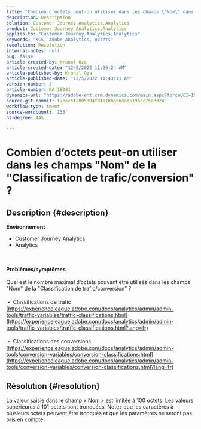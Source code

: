 ```yaml
---
title: "Combien d’octets peut-on utiliser dans les champs \"Nom\" dans la \"Classification de trafic/conversion\" ?"
description: Description
solution: Customer Journey Analytics,Analytics
product: Customer Journey Analytics,Analytics
applies-to: "Customer Journey Analytics,Analytics"
keywords: "KCS, Adobe Analytics, octets"
resolution: Resolution
internal-notes: null
bug: false
article-created-by: Krunal Oza
article-created-date: "12/5/2022 11:26:24 AM"
article-published-by: Krunal Oza
article-published-date: "12/5/2022 11:43:11 AM"
version-number: 3
article-number: KA-18081
dynamics-url: "https://adobe-ent.crm.dynamics.com/main.aspx?forceUCI=1&pagetype=entityrecord&etn=knowledgearticle&id=650ddda4-8f74-ed11-81aa-6045bd006c82"
source-git-commit: f7eec5f2805394fd4e18bb56aad5196cc75add24
workflow-type: tm+mt
source-wordcount: '133'
ht-degree: 44%

---
```


# Combien d’octets peut-on utiliser dans les champs &quot;Nom&quot; de la &quot;Classification de trafic/conversion&quot; ?

## Description {#description}

<b>Environnement</b>
- Customer Journey Analytics
- Analytics

<br> <br><b>Problèmes/symptômes</b><br> <br>Quel est le nombre maximal d’octets pouvant être utilisés dans les champs &quot;Nom&quot; de la &quot;Classification de trafic/conversion&quot; ?<br> <br>・ Classifications de trafic
[https://experienceleague.adobe.com/docs/analytics/admin/admin-tools/traffic-variables/traffic-classifications.html](https://experienceleague.adobe.com/docs/analytics/admin/admin-tools/traffic-variables/traffic-classifications.html?lang=fr)<br> <br>・ Classifications des conversions
[https://experienceleague.adobe.com/docs/analytics/admin/admin-tools/conversion-variables/conversion-classifications.html](https://experienceleague.adobe.com/docs/analytics/admin/admin-tools/conversion-variables/conversion-classifications.html?lang=fr)

## Résolution {#resolution}


La valeur saisie dans le champ « Nom » est limitée à 100 octets. Les valeurs supérieures à 101 octets sont tronquées. Notez que les caractères à plusieurs octets peuvent être tronqués et que les paramètres ne seront pas pris en compte.
